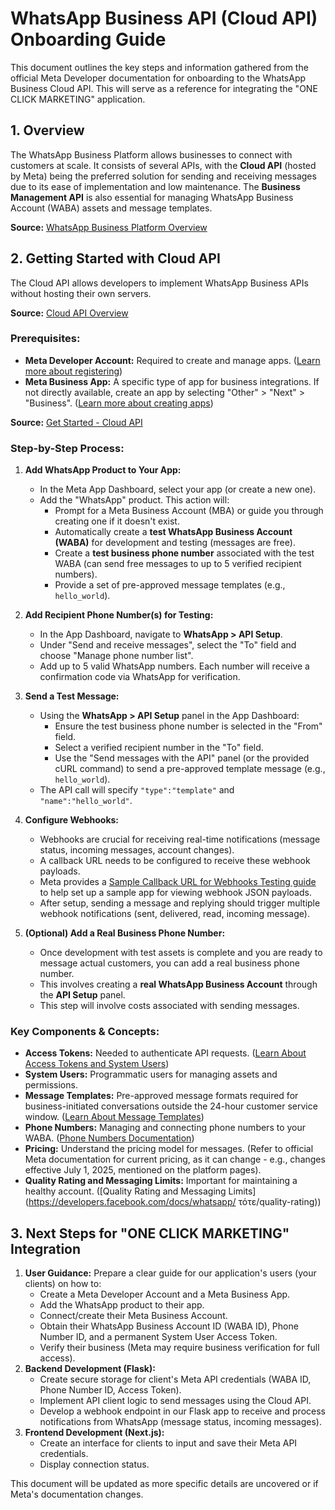 # WhatsApp Business API (Cloud API) Onboarding Guide

This document outlines the key steps and information gathered from the official Meta Developer documentation for onboarding to the WhatsApp Business Cloud API. This will serve as a reference for integrating the "ONE CLICK MARKETING" application.

## 1. Overview

The WhatsApp Business Platform allows businesses to connect with customers at scale. It consists of several APIs, with the **Cloud API** (hosted by Meta) being the preferred solution for sending and receiving messages due to its ease of implementation and low maintenance. The **Business Management API** is also essential for managing WhatsApp Business Account (WABA) assets and message templates.

**Source:** [WhatsApp Business Platform Overview](https://developers.facebook.com/docs/whatsapp/)

## 2. Getting Started with Cloud API

The Cloud API allows developers to implement WhatsApp Business APIs without hosting their own servers.

**Source:** [Cloud API Overview](https://developers.facebook.com/docs/whatsapp/cloud-api)

### Prerequisites:

*   **Meta Developer Account:** Required to create and manage apps. ([Learn more about registering](https://developers.facebook.com/docs/development/register))
*   **Meta Business App:** A specific type of app for business integrations. If not directly available, create an app by selecting "Other" > "Next" > "Business". ([Learn more about creating apps](https://developers.facebook.com/docs/development/create-an-app))

**Source:** [Get Started - Cloud API](https://developers.facebook.com/docs/whatsapp/cloud-api/get-started)

### Step-by-Step Process:

1.  **Add WhatsApp Product to Your App:**
    *   In the Meta App Dashboard, select your app (or create a new one).
    *   Add the "WhatsApp" product. This action will:
        *   Prompt for a Meta Business Account (MBA) or guide you through creating one if it doesn't exist.
        *   Automatically create a **test WhatsApp Business Account (WABA)** for development and testing (messages are free).
        *   Create a **test business phone number** associated with the test WABA (can send free messages to up to 5 verified recipient numbers).
        *   Provide a set of pre-approved message templates (e.g., `hello_world`).

2.  **Add Recipient Phone Number(s) for Testing:**
    *   In the App Dashboard, navigate to **WhatsApp > API Setup**.
    *   Under "Send and receive messages", select the "To" field and choose "Manage phone number list".
    *   Add up to 5 valid WhatsApp numbers. Each number will receive a confirmation code via WhatsApp for verification.

3.  **Send a Test Message:**
    *   Using the **WhatsApp > API Setup** panel in the App Dashboard:
        *   Ensure the test business phone number is selected in the "From" field.
        *   Select a verified recipient number in the "To" field.
        *   Use the "Send messages with the API" panel (or the provided cURL command) to send a pre-approved template message (e.g., `hello_world`).
    *   The API call will specify `"type":"template"` and `"name":"hello_world"`.

4.  **Configure Webhooks:**
    *   Webhooks are crucial for receiving real-time notifications (message status, incoming messages, account changes).
    *   A callback URL needs to be configured to receive these webhook payloads.
    *   Meta provides a [Sample Callback URL for Webhooks Testing guide](https://developers.facebook.com/docs/whatsapp/cloud-api/guides/set-up-webhooks) to help set up a sample app for viewing webhook JSON payloads.
    *   After setup, sending a message and replying should trigger multiple webhook notifications (sent, delivered, read, incoming message).

5.  **(Optional) Add a Real Business Phone Number:**
    *   Once development with test assets is complete and you are ready to message actual customers, you can add a real business phone number.
    *   This involves creating a **real WhatsApp Business Account** through the **API Setup** panel.
    *   This step will involve costs associated with sending messages.

### Key Components & Concepts:

*   **Access Tokens:** Needed to authenticate API requests. ([Learn About Access Tokens and System Users](https://developers.facebook.com/docs/whatsapp/cloud-api/access-tokens))
*   **System Users:** Programmatic users for managing assets and permissions.
*   **Message Templates:** Pre-approved message formats required for business-initiated conversations outside the 24-hour customer service window. ([Learn About Message Templates](https://developers.facebook.com/docs/whatsapp/message-templates))
*   **Phone Numbers:** Managing and connecting phone numbers to your WABA. ([Phone Numbers Documentation](https://developers.facebook.com/docs/whatsapp/cloud-api/phone-numbers))
*   **Pricing:** Understand the pricing model for messages. (Refer to official Meta documentation for current pricing, as it can change - e.g., changes effective July 1, 2025, mentioned on the platform pages).
*   **Quality Rating and Messaging Limits:** Important for maintaining a healthy account. ([Quality Rating and Messaging Limits](https://developers.facebook.com/docs/whatsapp/ τότε/quality-rating))

## 3. Next Steps for "ONE CLICK MARKETING" Integration

1.  **User Guidance:** Prepare a clear guide for our application's users (your clients) on how to:
    *   Create a Meta Developer Account and a Meta Business App.
    *   Add the WhatsApp product to their app.
    *   Connect/create their Meta Business Account.
    *   Obtain their WhatsApp Business Account ID (WABA ID), Phone Number ID, and a permanent System User Access Token.
    *   Verify their business (Meta may require business verification for full access).
2.  **Backend Development (Flask):**
    *   Create secure storage for client's Meta API credentials (WABA ID, Phone Number ID, Access Token).
    *   Implement API client logic to send messages using the Cloud API.
    *   Develop a webhook endpoint in our Flask app to receive and process notifications from WhatsApp (message status, incoming messages).
3.  **Frontend Development (Next.js):**
    *   Create an interface for clients to input and save their Meta API credentials.
    *   Display connection status.

This document will be updated as more specific details are uncovered or if Meta's documentation changes.
